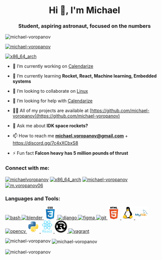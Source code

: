 
<h1 align="center">Hi 👋, I'm Michael</h1>
<h3 align="center">Student, aspiring astronaut, focused on the numbers</h3>

<p align="left"> <img src="https://komarev.com/ghpvc/?username=michael-voropanov&label=Profile%20views&color=0e75b6&style=flat" alt="michael-voropanov" /> </p>

<p align="left"> <a href="https://github.com/ryo-ma/github-profile-trophy"><img src="https://github-profile-trophy.vercel.app/?username=michael-voropanov" alt="michael-voropanov" /></a> </p>

<p align="left"> <a href="https://twitter.com/x86_64_arch" target="blank"><img src="https://img.shields.io/twitter/follow/x86_64_arch?logo=twitter&style=for-the-badge" alt="x86_64_arch" /></a> </p>

- 🔭 I’m currently working on [Calendarize](https://github.com/michael-voropanov/calendarize)

- 🌱 I’m currently learning **Rocket, React, Machine learning, Embedded systems**

- 👯 I’m looking to collaborate on [Linux](https://github.com/torvalds/linux)

- 🤝 I’m looking for help with [Calendarize](https://github.com/michael-voropanov/calendarize)

- 👨‍💻 All of my projects are available at [https://github.com/michael-voropanov](https://github.com/michael-voropanov)

- 💬 Ask me about **IDK space rockets?**

- 📫 How to reach me **michael.voropanov@gmail.com** + https://discord.gg/7c4xXCbxS8

- ⚡ Fun fact **Falcon heavy has 5 million pounds of thrust**

<h3 align="left">Connect with me:</h3>
<p align="left">
<a href="https://dev.to/michaelvoropanov" target="blank"><img align="center" src="https://raw.githubusercontent.com/rahuldkjain/github-profile-readme-generator/master/src/images/icons/Social/devto.svg" alt="michaelvoropanov" height="30" width="40" /></a>
<a href="https://twitter.com/x86_64_arch" target="blank"><img align="center" src="https://raw.githubusercontent.com/rahuldkjain/github-profile-readme-generator/master/src/images/icons/Social/twitter.svg" alt="x86_64_arch" height="30" width="40" /></a>
<a href="https://stackoverflow.com/users/michael-voropanov" target="blank"><img align="center" src="https://raw.githubusercontent.com/rahuldkjain/github-profile-readme-generator/master/src/images/icons/Social/stack-overflow.svg" alt="michael-voropanov" height="30" width="40" /></a>
<a href="https://instagram.com/m.voropanov06" target="blank"><img align="center" src="https://raw.githubusercontent.com/rahuldkjain/github-profile-readme-generator/master/src/images/icons/Social/instagram.svg" alt="m.voropanov06" height="30" width="40" /></a>
</p>

<h3 align="left">Languages and Tools:</h3>
<p align="left"> <a href="https://www.gnu.org/software/bash/" target="_blank" rel="noreferrer"> <img src="https://www.vectorlogo.zone/logos/gnu_bash/gnu_bash-icon.svg" alt="bash" width="40" height="40"/> </a> <a href="https://www.blender.org/" target="_blank" rel="noreferrer"> <img src="https://download.blender.org/branding/community/blender_community_badge_white.svg" alt="blender" width="40" height="40"/> </a> <a href="https://www.w3schools.com/css/" target="_blank" rel="noreferrer"> <img src="https://raw.githubusercontent.com/devicons/devicon/master/icons/css3/css3-original-wordmark.svg" alt="css3" width="40" height="40"/> </a> <a href="https://www.djangoproject.com/" target="_blank" rel="noreferrer"> <img src="https://cdn.worldvectorlogo.com/logos/django.svg" alt="django" width="40" height="40"/> </a> <a href="https://www.figma.com/" target="_blank" rel="noreferrer"> <img src="https://www.vectorlogo.zone/logos/figma/figma-icon.svg" alt="figma" width="40" height="40"/> </a> <a href="https://git-scm.com/" target="_blank" rel="noreferrer"> <img src="https://www.vectorlogo.zone/logos/git-scm/git-scm-icon.svg" alt="git" width="40" height="40"/> </a> <a href="https://www.w3.org/html/" target="_blank" rel="noreferrer"> <img src="https://raw.githubusercontent.com/devicons/devicon/master/icons/html5/html5-original-wordmark.svg" alt="html5" width="40" height="40"/> </a> <a href="https://www.linux.org/" target="_blank" rel="noreferrer"> <img src="https://raw.githubusercontent.com/devicons/devicon/master/icons/linux/linux-original.svg" alt="linux" width="40" height="40"/> </a> <a href="https://www.mysql.com/" target="_blank" rel="noreferrer"> <img src="https://raw.githubusercontent.com/devicons/devicon/master/icons/mysql/mysql-original-wordmark.svg" alt="mysql" width="40" height="40"/> </a> <a href="https://opencv.org/" target="_blank" rel="noreferrer"> <img src="https://www.vectorlogo.zone/logos/opencv/opencv-icon.svg" alt="opencv" width="40" height="40"/> </a> <a href="https://www.python.org" target="_blank" rel="noreferrer"> <img src="https://raw.githubusercontent.com/devicons/devicon/master/icons/python/python-original.svg" alt="python" width="40" height="40"/> </a> <a href="https://reactjs.org/" target="_blank" rel="noreferrer"> <img src="https://raw.githubusercontent.com/devicons/devicon/master/icons/react/react-original-wordmark.svg" alt="react" width="40" height="40"/> </a> <a href="https://www.rust-lang.org" target="_blank" rel="noreferrer"> <img src="https://raw.githubusercontent.com/devicons/devicon/master/icons/rust/rust-plain.svg" alt="rust" width="40" height="40"/> </a> <a href="https://www.vagrantup.com/" target="_blank" rel="noreferrer"> <img src="https://www.vectorlogo.zone/logos/vagrantup/vagrantup-icon.svg" alt="vagrant" width="40" height="40"/> </a> </p>

<p><img align="left" src="https://github-readme-stats.vercel.app/api/top-langs?username=michael-voropanov&show_icons=true&locale=en&layout=compact" alt="michael-voropanov" /></p>

<p>&nbsp;<img align="center" src="https://github-readme-stats.vercel.app/api?username=michael-voropanov&show_icons=true&locale=en" alt="michael-voropanov" /></p>

<p><img align="center" src="https://github-readme-streak-stats.herokuapp.com/?user=michael-voropanov&" alt="michael-voropanov" /></p>
